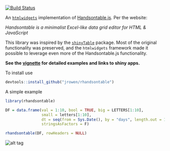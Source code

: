 [![Build Status](https://travis-ci.org/jrowen/rhandsontable.svg?branch=master)](https://travis-ci.org/jrowen/rhandsontable)

An [`htmlwidgets`](http://www.htmlwidgets.org/) implementation of [Handsontable.js](http://http://handsontable.com/).  Per the website:

*Handsontable is a minimalist Excel-like data grid editor for HTML & JavaScript*

This library was inspired by the [`shinyTable`](https://github.com/trestletech/shinyTable) package.  Most of the original functionality was preserved, and the `htmlwidgets` framework made it possible to leverage even more of the Handsontable.js functionality.

**See the [vignette](http://rpubs.com/jrowen/intro_rhandsontable) for detailed examples and links to shiny apps.**

To install use
```R
devtools::install_github("jrowen/rhandsontable")
```

A simple example
```R
library(rhandsontable)

DF = data.frame(val = 1:10, bool = TRUE, big = LETTERS[1:10],
                small = letters[1:10],
                dt = seq(from = Sys.Date(), by = "days", length.out = 10),
                stringsAsFactors = F)

rhandsontable(DF, rowHeaders = NULL)
```
![alt tag](https://raw.github.com/jrowen/rhandsontable/master/inst/examples/images/rhandsontable_readme.png "A simple example")
